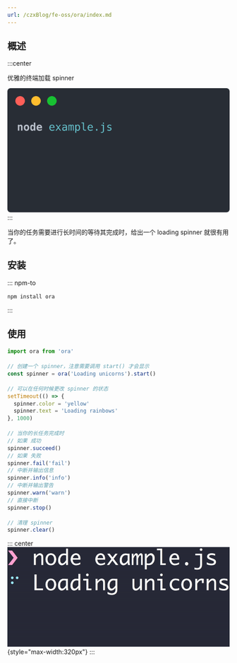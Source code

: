 ```yaml
---
url: /czxBlog/fe-oss/ora/index.md
---
```

## 概述

:::center

优雅的终端加载 spinner

![ora spinner](https://github.com/sindresorhus/ora/raw/main/screenshot.svg)
:::

当你的任务需要进行长时间的等待其完成时，给出一个 loading spinner 就很有用了。

## 安装

::: npm-to

```sh
npm install ora
```

:::

## 使用

```ts
import ora from 'ora'

// 创建一个 spinner，注意需要调用 start() 才会显示
const spinner = ora('Loading unicorns').start()

// 可以在任何时候更改 spinner 的状态
setTimeout(() => {
  spinner.color = 'yellow'
  spinner.text = 'Loading rainbows'
}, 1000)

// 当你的长任务完成时
// 如果 成功
spinner.succeed()
// 如果 失败
spinner.fail('fail')
// 中断并输出信息
spinner.info('info')
// 中断并输出警告
spinner.warn('warn')
// 直接中断
spinner.stop()

// 清理 spinner
spinner.clear()
```

::: center
![ora](https://github.com/sindresorhus/ora/raw/main/screenshot-2.gif){style="max-width:320px"}
:::
